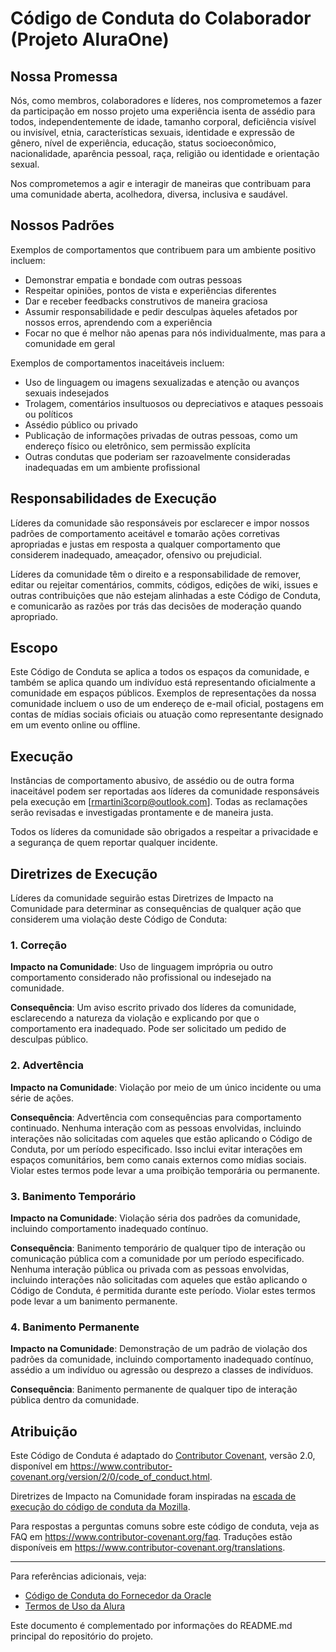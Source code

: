 # Código de Conduta do Colaborador (Projeto AluraOne)

## Nossa Promessa

Nós, como membros, colaboradores e líderes, nos comprometemos a fazer da participação em nosso projeto uma experiência isenta de assédio para todos, independentemente de idade, tamanho corporal, deficiência visível ou invisível, etnia, características sexuais, identidade e expressão de gênero, nível de experiência, educação, status socioeconômico, nacionalidade, aparência pessoal, raça, religião ou identidade e orientação sexual.

Nos comprometemos a agir e interagir de maneiras que contribuam para uma comunidade aberta, acolhedora, diversa, inclusiva e saudável.

## Nossos Padrões

Exemplos de comportamentos que contribuem para um ambiente positivo incluem:

- Demonstrar empatia e bondade com outras pessoas
- Respeitar opiniões, pontos de vista e experiências diferentes
- Dar e receber feedbacks construtivos de maneira graciosa
- Assumir responsabilidade e pedir desculpas àqueles afetados por nossos erros, aprendendo com a experiência
- Focar no que é melhor não apenas para nós individualmente, mas para a comunidade em geral

Exemplos de comportamentos inaceitáveis incluem:

- Uso de linguagem ou imagens sexualizadas e atenção ou avanços sexuais indesejados
- Trolagem, comentários insultuosos ou depreciativos e ataques pessoais ou políticos
- Assédio público ou privado
- Publicação de informações privadas de outras pessoas, como um endereço físico ou eletrônico, sem permissão explícita
- Outras condutas que poderiam ser razoavelmente consideradas inadequadas em um ambiente profissional

## Responsabilidades de Execução

Líderes da comunidade são responsáveis por esclarecer e impor nossos padrões de comportamento aceitável e tomarão ações corretivas apropriadas e justas em resposta a qualquer comportamento que considerem inadequado, ameaçador, ofensivo ou prejudicial.

Líderes da comunidade têm o direito e a responsabilidade de remover, editar ou rejeitar comentários, commits, códigos, edições de wiki, issues e outras contribuições que não estejam alinhadas a este Código de Conduta, e comunicarão as razões por trás das decisões de moderação quando apropriado.

## Escopo

Este Código de Conduta se aplica a todos os espaços da comunidade, e também se aplica quando um indivíduo está representando oficialmente a comunidade em espaços públicos. Exemplos de representações da nossa comunidade incluem o uso de um endereço de e-mail oficial, postagens em contas de mídias sociais oficiais ou atuação como representante designado em um evento online ou offline.

## Execução

Instâncias de comportamento abusivo, de assédio ou de outra forma inaceitável podem ser reportadas aos líderes da comunidade responsáveis pela execução em [rmartini3corp@outlook.com]. Todas as reclamações serão revisadas e investigadas prontamente e de maneira justa.

Todos os líderes da comunidade são obrigados a respeitar a privacidade e a segurança de quem reportar qualquer incidente.

## Diretrizes de Execução

Líderes da comunidade seguirão estas Diretrizes de Impacto na Comunidade para determinar as consequências de qualquer ação que considerem uma violação deste Código de Conduta:

### 1. Correção

**Impacto na Comunidade**: Uso de linguagem imprópria ou outro comportamento considerado não profissional ou indesejado na comunidade.

**Consequência**: Um aviso escrito privado dos líderes da comunidade, esclarecendo a natureza da violação e explicando por que o comportamento era inadequado. Pode ser solicitado um pedido de desculpas público.

### 2. Advertência

**Impacto na Comunidade**: Violação por meio de um único incidente ou uma série de ações.

**Consequência**: Advertência com consequências para comportamento continuado. Nenhuma interação com as pessoas envolvidas, incluindo interações não solicitadas com aqueles que estão aplicando o Código de Conduta, por um período especificado. Isso inclui evitar interações em espaços comunitários, bem como canais externos como mídias sociais. Violar estes termos pode levar a uma proibição temporária ou permanente.

### 3. Banimento Temporário

**Impacto na Comunidade**: Violação séria dos padrões da comunidade, incluindo comportamento inadequado contínuo.

**Consequência**: Banimento temporário de qualquer tipo de interação ou comunicação pública com a comunidade por um período especificado. Nenhuma interação pública ou privada com as pessoas envolvidas, incluindo interações não solicitadas com aqueles que estão aplicando o Código de Conduta, é permitida durante este período. Violar estes termos pode levar a um banimento permanente.

### 4. Banimento Permanente

**Impacto na Comunidade**: Demonstração de um padrão de violação dos padrões da comunidade, incluindo comportamento inadequado contínuo, assédio a um indivíduo ou agressão ou desprezo a classes de indivíduos.

**Consequência**: Banimento permanente de qualquer tipo de interação pública dentro da comunidade.

## Atribuição

Este Código de Conduta é adaptado do [Contributor Covenant][homepage], versão 2.0, disponível em https://www.contributor-covenant.org/version/2/0/code_of_conduct.html.

Diretrizes de Impacto na Comunidade foram inspiradas na [escada de execução do código de conduta da Mozilla](https://github.com/mozilla/diversity).

[homepage]: https://www.contributor-covenant.org

Para respostas a perguntas comuns sobre este código de conduta, veja as FAQ em https://www.contributor-covenant.org/faq. Traduções estão disponíveis em https://www.contributor-covenant.org/translations.

---

Para referências adicionais, veja:

- [Código de Conduta do Fornecedor da Oracle](https://www.oracle.com/a/ocom/docs/supplier-code-of-conduct-pt.pdf)
- [Termos de Uso da Alura](https://www.alura.com.br/termos-de-uso?srsltid=AfmBOorl4-KzprRaoAx8-ABXBla1lWepdPqK71hKam--H4rjaH74rSQe)

Este documento é complementado por informações do README.md principal do repositório do projeto.
